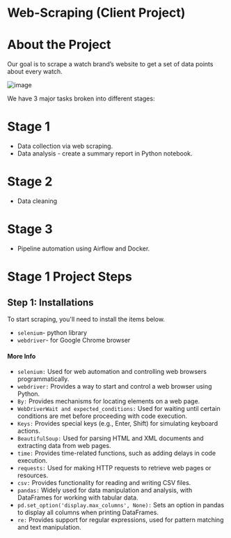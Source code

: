 # Web-Scraping (Client Project)

# About the Project
Our goal is to scrape a watch brand’s website to get a set of data points about every watch. 

![image](https://github.com/ssq-94/Web-Scraping/assets/78969075/25ec0299-f525-4c68-be38-c6f35ac4a221)


We have 3 major tasks broken into different stages:

# Stage 1
- Data collection via web scraping.
- Data analysis - create a summary report in Python notebook.

# Stage 2 
- Data cleaning

# Stage 3 
- Pipeline automation using Airflow and Docker.


# Stage 1 Project Steps

## Step 1: Installations
To start scraping, you'll need to install the items below.
- `selenium`- python library
- `webdriver`- for Google Chrome browser
  
#### More Info

- `selenium:` Used for web automation and controlling web browsers programmatically.
- `webdriver:` Provides a way to start and control a web browser using Python.
- `By:` Provides mechanisms for locating elements on a web page.
- `WebDriverWait and expected_conditions:` Used for waiting until certain conditions are met before proceeding with code execution.
- `Keys:` Provides special keys (e.g., Enter, Shift) for simulating keyboard actions.
- `BeautifulSoup:` Used for parsing HTML and XML documents and extracting data from web pages.
- `time:` Provides time-related functions, such as adding delays in code execution.
- `requests:` Used for making HTTP requests to retrieve web pages or resources.
- `csv:` Provides functionality for reading and writing CSV files.
- `pandas:` Widely used for data manipulation and analysis, with DataFrames for working with tabular data.
- `pd.set_option('display.max_columns', None):` Sets an option in pandas to display all columns when printing DataFrames.
- `re:` Provides support for regular expressions, used for pattern matching and text manipulation.
